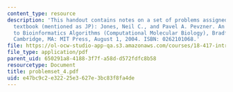 ```yaml
---
content_type: resource
description: 'This handout contains notes on a set of problems assigned from the course
  textbook (mentioned as JP): Jones, Neil C., and Pavel A. Pevzner. An Introduction
  to Bioinformatics Algorithms (Computational Molecular Biology), Bradford Books.
  Cambridge, MA: MIT Press, August 1, 2004. ISBN: 0262101068.'
file: https://ol-ocw-studio-app-qa.s3.amazonaws.com/courses/18-417-introduction-to-computational-molecular-biology-fall-2004/e47bc9c2e32225e3627e3bc83f8fa4de_problemset_4.pdf
file_type: application/pdf
parent_uid: 650291a8-4188-3f7f-a58d-d572fdfc8b58
resourcetype: Document
title: problemset_4.pdf
uid: e47bc9c2-e322-25e3-627e-3bc83f8fa4de
---
```

